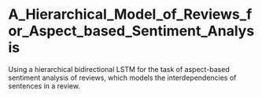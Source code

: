 # A_Hierarchical_Model_of_Reviews_for_Aspect_based_Sentiment_Analysis
Using a hierarchical bidirectional LSTM for the task of aspect-based sentiment analysis of reviews, which models the interdependencies of sentences in a review.
